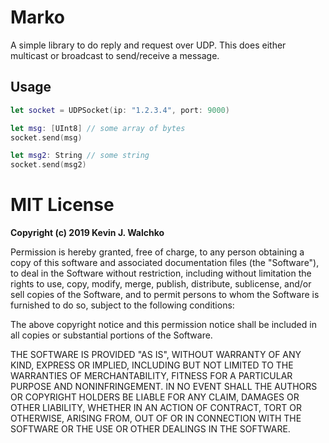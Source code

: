 # Marko

A simple library to do reply and request over UDP. This does either multicast
or broadcast to send/receive a message.

## Usage

```swift
let socket = UDPSocket(ip: "1.2.3.4", port: 9000)

let msg: [UInt8] // some array of bytes
socket.send(msg)

let msg2: String // some string
socket.send(msg2)
```


# MIT License

**Copyright (c) 2019 Kevin J. Walchko**

Permission is hereby granted, free of charge, to any person obtaining a copy
of this software and associated documentation files (the "Software"), to deal
in the Software without restriction, including without limitation the rights
to use, copy, modify, merge, publish, distribute, sublicense, and/or sell
copies of the Software, and to permit persons to whom the Software is
furnished to do so, subject to the following conditions:

The above copyright notice and this permission notice shall be included in all
copies or substantial portions of the Software.

THE SOFTWARE IS PROVIDED "AS IS", WITHOUT WARRANTY OF ANY KIND, EXPRESS OR
IMPLIED, INCLUDING BUT NOT LIMITED TO THE WARRANTIES OF MERCHANTABILITY,
FITNESS FOR A PARTICULAR PURPOSE AND NONINFRINGEMENT. IN NO EVENT SHALL THE
AUTHORS OR COPYRIGHT HOLDERS BE LIABLE FOR ANY CLAIM, DAMAGES OR OTHER
LIABILITY, WHETHER IN AN ACTION OF CONTRACT, TORT OR OTHERWISE, ARISING FROM,
OUT OF OR IN CONNECTION WITH THE SOFTWARE OR THE USE OR OTHER DEALINGS IN THE
SOFTWARE.

